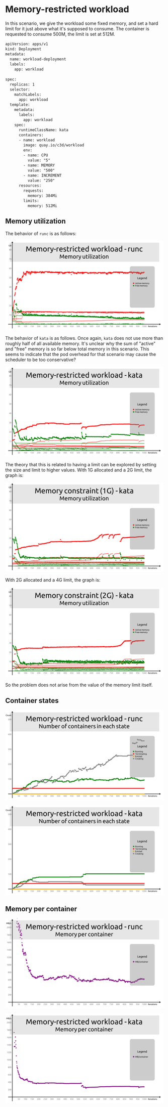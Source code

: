 # Memory-restricted workload

In this scenario, we give the workload some fixed memory, and set a hard limit
for it just above what it's supposed to consume. The container is requested to
consume 500M, the limit is set at 512M.

```
apiVersion: apps/v1
kind: Deployment
metadata:
  name: workload-deployment
  labels:
    app: workload

spec:
  replicas: 1
  selector:
    matchLabels:
      app: workload
  template:
    metadata:
      labels:
        app: workload
    spec:
      runtimeClassName: kata
      containers:
      - name: workload
        image: quay.io/c3d/workload
        env:
        - name: CPU
          value: "5"
        - name: MEMORY
          value: "500"
        - name: INCREMENT
          value: "250"
      resources:
        requests:
          memory: 384Mi
        limits:
          memory: 512Mi
```

## Memory utilization

The behavior of `runc` is as follows:

![Memory utilization with runc](runc-limited-memory.png)

The behavior of `kata` is as follows. Once again, `kata` does not use more than
roughly half of all available memory. It's unclear why the sum of "active" and
"free" memory is so far below total memory in this scenario. This seems to
indicate that the pod overhead for that scenario may cause the scheduler to be
too conservative?

![Memory utilization with kata](kata-limited-memory.png)

The theory that this is related to having a limit can be explored by setting the
size and limit to higher values. With 1G allocated and a 2G limit, the graph is:

![Memory utilization with kata and 1G allocation](kata-1G-memory.png)

With 2G allocated and a 4G limit, the graph is:

![Memory utilization with kata and 2G allocation](kata-2G-memory.png)

So the problem does not arise from the value of the memory limit itself.


## Container states

![Container states with runc](runc-limited-state.png)

![Container states with kata](kata-limited-state.png)


## Memory per container

![Memory per container with runc](runc-limited-usage.png)

![Memory per container with kata](kata-limited-usage.png)
